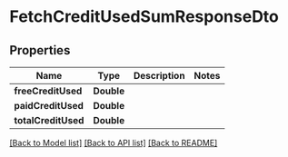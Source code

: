 # FetchCreditUsedSumResponseDto

## Properties
Name | Type | Description | Notes
------------ | ------------- | ------------- | -------------
**freeCreditUsed** | **Double** |  | 
**paidCreditUsed** | **Double** |  | 
**totalCreditUsed** | **Double** |  | 

[[Back to Model list]](../README.md#documentation-for-models) [[Back to API list]](../README.md#documentation-for-api-endpoints) [[Back to README]](../README.md)


